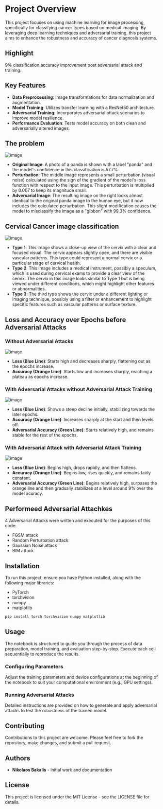 # Project Overview

This project focuses on using machine learning for image processing, specifically for classifying cancer types based on medical imaging. By leveraging deep learning techniques and adversarial training, this project aims to enhance the robustness and accuracy of cancer diagnosis systems.

## Highlight
9% classification accuracy improvement post adversarial attack and training.

## Key Features

- **Data Preprocessing**: Image transformations for data normalization and augmentation.
- **Model Training**: Utilizes transfer learning with a ResNet50 architecture.
- **Adversarial Training**: Incorporates adversarial attack scenarios to improve model resilience.
- **Performance Evaluation**: Tests model accuracy on both clean and adversarially altered images.

## The problem
![image](https://github.com/NikosBakalis/Adversarial-attack-on-Intel-and-MobileODT-Cervical-Cancer-Screening/assets/47317522/bbdd474a-9ef9-4fbb-8f3a-e4b76d35e9d2)
- **Original Image**: A photo of a panda is shown with a label "panda" and the model's confidence in this classification is 57.7%.
- **Perturbation**: The middle image represents a small perturbation (visual noise) calculated using the sign of the gradient of the model's loss function with respect to the input image. This perturbation is multiplied by 0.007 to keep its magnitude small.
- **Adversarial Image**: The resulting image on the right looks almost identical to the original panda image to the human eye, but it now includes the calculated perturbation. This slight modification causes the model to misclassify the image as a "gibbon" with 99.3% confidence.

## Cervical Cancer image classification
![image](https://github.com/NikosBakalis/Adversarial-attack-on-Intel-and-MobileODT-Cervical-Cancer-Screening/assets/47317522/bd3b878e-a4d5-430a-95f3-2b9b8ec08414)
- **Type 1**: This image shows a close-up view of the cervix with a clear and focused visual. The cervix appears slightly open, and there are visible vascular patterns. This type could represent a normal cervix or a particular stage of cervical health.
- **Type 2**: This image includes a medical instrument, possibly a speculum, which is used during cervical exams to provide a clear view of the cervix. The cervix in this image looks similar to Type 1 but is being viewed under different conditions, which might highlight other features or abnormalities.
- **Type 3**: The third type shows the cervix under a different lighting or imaging technique, possibly using a filter or enhancement to highlight specific features such as vascular patterns or surface texture.

## Loss and Accuracy over Epochs before Adversarial Attacks 
### Without Adversarial Attacks
![image](https://github.com/NikosBakalis/Adversarial-attack-on-Intel-and-MobileODT-Cervical-Cancer-Screening/assets/47317522/ad746146-1817-4fd6-88a2-7b8da5f7b3a2)
- **Loss (Blue Line)**: Starts high and decreases sharply, flattening out as the epochs increase.
- **Accuracy (Orange Line)**: Starts low and increases sharply, reaching a plateau as epochs increase.

### With Adversarial Attacks without Adversarial Attack Training
![image](https://github.com/NikosBakalis/Adversarial-attack-on-Intel-and-MobileODT-Cervical-Cancer-Screening/assets/47317522/835deba9-5c75-469b-af60-1f9515f4d983)
- **Loss (Blue Line)**: Shows a steep decline initially, stabilizing towards the later epochs.
- **Accuracy (Orange Line)**: Increases sharply at the start and then levels off.
- **Adversarial Accuracy (Green Line)**: Starts relatively high, and remains stable for the rest of the epochs.

### With Adversarial Attack with Adversarial Attack Training
![image](https://github.com/NikosBakalis/Adversarial-attack-on-Intel-and-MobileODT-Cervical-Cancer-Screening/assets/47317522/bf9827bb-df88-4c0b-8050-852df05c531a)
- **Loss (Blue Line)**: Begins high, drops rapidly, and then flattens.
- **Accuracy (Orange Line)**: Begins low, rises quickly, and remains fairly constant.
- **Adversarial Accuracy (Green Line)**: Begins relatively high, surpases the orange line and then gradually stabilizes at a level around 9% over the model acuracy.

## Performeed Adversarial Attachkes
4 Adversarial Attacks were written and executed for the purposes of this code:
- FGSM attack
- Random Perturbation attack
- Gaussian Noise attack
- BIM attack

## Installation

To run this project, ensure you have Python installed, along with the following major libraries:
- PyTorch
- torchvision
- numpy
- matplotlib

```bash
pip install torch torchvision numpy matplotlib
```

## Usage

The notebook is structured to guide you through the process of data preparation, model training, and evaluation step-by-step. Execute each cell sequentially to reproduce the results.

### Configuring Parameters

Adjust the training parameters and device configurations at the beginning of the notebook to suit your computational environment (e.g., GPU settings).

### Running Adversarial Attacks

Detailed instructions are provided on how to generate and apply adversarial attacks to test the robustness of the trained model.

## Contributing

Contributions to this project are welcome. Please feel free to fork the repository, make changes, and submit a pull request.

## Authors

- **Nikolaos Bakalis** - Initial work and documentation

## License

This project is licensed under the MIT License - see the LICENSE file for details.
